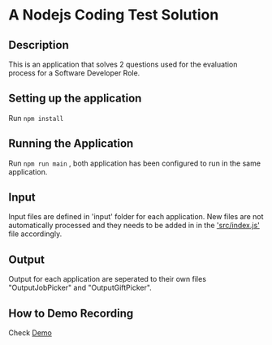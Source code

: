 # A Nodejs Coding Test Solution

## Description
This is an application that solves 2 questions used for the evaluation process for a Software Developer Role. 

## Setting up the application

Run `npm install`

## Running the Application
Run `npm run main` , both application has been configured to run in the same application. 

## Input
Input files are defined in 'input' folder for each application. New files are not automatically processed and they needs to be added in in the ['src/index.js'](src/index.js) file accordingly.

## Output
Output for each application are seperated to their own files "OutputJobPicker" and "OutputGiftPicker".

## How to Demo Recording
Check [Demo](recording/Screen%20Recording%202025-01-18%20at%2019.57.36.mov)